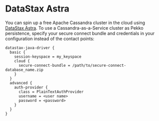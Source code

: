 # DataStax Astra

You can spin up a free Apache Cassandra cluster in the cloud using [DataStax
Astra](https://www.datastax.com/products/datastax-astra). To use a Cassandra-as-a-Service cluster as Pekko persistence,
specify your secure connect bundle and credentials in your configuration instead of the contact points:

```
datastax-java-driver {
  basic {
    session-keyspace = my_keyspace
    cloud {
      secure-connect-bundle = /path/to/secure-connect-database_name.zip
    }
  }
  advanced {
    auth-provider {
      class = PlainTextAuthProvider
      username = <user name> 
      password = <password>
    }
  }
}
```
